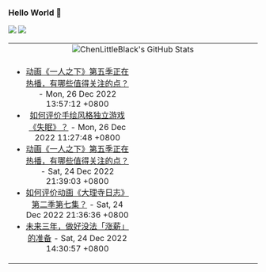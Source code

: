### Hello World 👋

[![](https://img.shields.io/badge/@ChenLittleBlack-1a6c81?style=flat&logo=java&logoColor=1a6c81&label=Java&colorA=ffffff)](https://www.java.com/)
[![](https://img.shields.io/badge/@ChenLittleBlack-41b883?style=flat&logo=vuedotjs&logoColor=41b883&label=Vue&colorA=ffffff)](https://cn.vuejs.org/)

<table>
<tr>
<td colspan="2" style="text-align: center;">
<img alt="ChenLittleBlack's GitHub Stats" src="https://github-readme-stats.vercel.app/api?username=ChenLittleBlack&show_icons=true&icon_color=CE1D2D&text_color=718096&bg_color=ffffff&hide_title=true" />
</td>
</tr>
<tr>
<td align="center" valign="middle">

<!-- START_SECTION:blog -->
* <a href='http://www.zhihu.com/question/574113171/answer/2816043445?utm_campaign=rss&utm_medium=rss&utm_source=rss&utm_content=title' target='_blank'>动画《一人之下》第五季正在热播，有哪些值得关注的点？</a> - Mon, 26 Dec 2022 13:57:12 +0800
* <a href='http://www.zhihu.com/question/572491736/answer/2813593969?utm_campaign=rss&utm_medium=rss&utm_source=rss&utm_content=title' target='_blank'>如何评价手绘风格独立游戏《失眠》？</a> - Mon, 26 Dec 2022 11:27:48 +0800
* <a href='http://www.zhihu.com/question/574113171/answer/2813628130?utm_campaign=rss&utm_medium=rss&utm_source=rss&utm_content=title' target='_blank'>动画《一人之下》第五季正在热播，有哪些值得关注的点？</a> - Sat, 24 Dec 2022 21:39:03 +0800
* <a href='http://www.zhihu.com/question/574344418/answer/2814460549?utm_campaign=rss&utm_medium=rss&utm_source=rss&utm_content=title' target='_blank'>如何评价动画《大理寺日志》第二季第七集？</a> - Sat, 24 Dec 2022 21:36:36 +0800
* <a href='http://zhuanlan.zhihu.com/p/593193433?utm_campaign=rss&utm_medium=rss&utm_source=rss&utm_content=title' target='_blank'>未来三年，做好没法「涨薪」的准备</a> - Sat, 24 Dec 2022 14:30:57 +0800
<!-- END_SECTION:blog -->

</td>
<td valign="middle" width="50%">

<!-- START_SECTION:douban -->

<!-- END_SECTION:douban -->

</td>
</tr>
</table>
